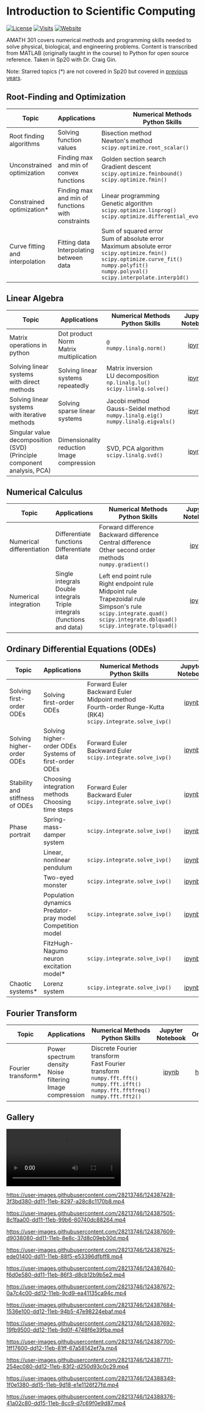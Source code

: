 # Introduction to Scientific Computing

[![License](https://img.shields.io/github/license/tengjuilin/intro-sci-computing)](https://creativecommons.org/licenses/by/4.0/)
[![Visits](https://hits.seeyoufarm.com/api/count/incr/badge.svg?url=https%3A%2F%2Fgithub.com%2Ftengjuilin%2Fintro-sci-computing&count_bg=%233D6AC8&title_bg=%23555555&icon=&icon_color=%23E7E7E7&title=Visits+%28daily%2Ftotal%29&edge_flat=false)](https://hits.seeyoufarm.com)
[![Website](https://img.shields.io/website?down_message=offline&up_message=online&url=https%3A%2F%2Fintro-sci-computing.netlify.app%2F)](https://intro-sci-computing.netlify.app/)

AMATH 301 covers numerical methods and programming skills needed to solve physical, biological, and engineering problems. Content is transcribed from MATLAB (originally taught in the course) to Python for open source reference. Taken in Sp20 with Dr. Craig Gin.

Note: Starred topics (*) are not covered in Sp20 but covered in [previous years](https://www.youtube.com/channel/UCEirPnFv_2QbvzrM67SnKPA/videos).

## Root-Finding and Optimization

|Topic|Applications|Numerical Methods <br/> Python Skills|Jupyter <br/> Notebook|Online|
|-|-|-|:-:|:-:|
|Root finding algorithms|Solving function values|Bisection method <br/> Newton's method <br/> `scipy.optimize.root_scalar()`|[ipynb](https://github.com/tengjuilin/intro-sci-computing/blob/main/intro-sci-computing/root-finding-optimization/root-finding-algorithms.ipynb)|[html](https://intro-sci-computing.netlify.app/intro-sci-computing/root-finding-optimization/root-finding-algorithms.html)|
|Unconstrained optimization|Finding max and min of convex functions|Golden section search <br/> Gradient descent <br/> `scipy.optimize.fminbound()` <br/> `scipy.optimize.fmin()`|[ipynb](https://github.com/tengjuilin/intro-sci-computing/blob/main/intro-sci-computing/root-finding-optimization/unconstrained-optimization.ipynb)|[html](https://intro-sci-computing.netlify.app/intro-sci-computing/root-finding-optimization/unconstrained-optimization.html)|
|Constrained optimization*|Finding max and min of functions with constraints|Linear programming <br/> Genetic algorithm <br/> `scipy.optimize.linprog()` <br/> `scipy.optimize.differential_evolution()`|[ipynb](https://github.com/tengjuilin/intro-sci-computing/blob/main/intro-sci-computing/root-finding-optimization/constrained-optimization.ipynb)|[html](https://intro-sci-computing.netlify.app/intro-sci-computing/root-finding-optimization/constrained-optimization.html)|
|Curve fitting and interpolation|Fitting data <br/> Interpolating between data|Sum of squared error <br/> Sum of absolute error <br/> Maximum absolute error <br/> `scipy.optimize.fmin()`<br/> `scipy.optimize.curve_fit()` <br/> `numpy.polyfit()` <br/> `numpy.polyval()` <br/> `scipy.interpolate.interp1d()`|[ipynb](https://github.com/tengjuilin/intro-sci-computing/blob/main/intro-sci-computing/root-finding-optimization/curve-fitting-interpolation.ipynb)|[html](https://intro-sci-computing.netlify.app/intro-sci-computing/root-finding-optimization/curve-fitting-interpolation.html)|

## Linear Algebra

|Topic|Applications|Numerical Methods <br/> Python Skills|Jupyter <br/> Notebook|Online|
|-|-|-|:-:|:-:|
|Matrix operations in python|Dot product <br/> Norm <br/> Matrix multiplication|`@` <br/>`numpy.linalg.norm()`|[ipynb](https://github.com/tengjuilin/intro-sci-computing/blob/main/intro-sci-computing/linear-algebra/matrix-operations.ipynb)|[html](https://tengjuilin.netlify.app/resources/linear-algebra/intro-sci-computing/matrix-operations.html)|
|Solving linear systems <br/> with direct methods|Solving linear systems repeatedly|Matrix inversion <br/> LU decomposition <br/> `np.linalg.lu()` <br/> `scipy.linalg.solve()`|[ipynb](https://github.com/tengjuilin/intro-sci-computing/blob/main/intro-sci-computing/linear-algebra/solving-linear-system-direct-method.ipynb)|[html](https://intro-sci-computing.netlify.app/intro-sci-computing/linear-algebra/solving-linear-system-direct-method.html)|
|Solving linear systems <br/> with iterative methods|Solving sparse linear systems|Jacobi method <br/> Gauss-Seidel method <br/> `numpy.linalg.eig()` <br/> `numpy.linalg.eigvals()`|[ipynb](https://github.com/tengjuilin/intro-sci-computing/blob/main/intro-sci-computing/linear-algebra/solving-linear-system-iterative-method.ipynb)|[html](https://intro-sci-computing.netlify.app/intro-sci-computing/linear-algebra/solving-linear-system-iterative-method.html)|
|Singular value decomposition (SVD) <br/> (Principle component analysis, PCA)|Dimensionality reduction <br/> Image compression|SVD, PCA algorithm <br/> `scipy.linalg.svd()`|[ipynb](https://github.com/tengjuilin/intro-sci-computing/blob/main/intro-sci-computing/linear-algebra/singular-value-decomposition-pca.ipynb)|[html](https://intro-sci-computing.netlify.app/intro-sci-computing/linear-algebra/singular-value-decomposition-pca.html)|

## Numerical Calculus

|Topic|Applications|Numerical Methods <br/> Python Skills|Jupyter <br/> Notebook|Online|
|-|-|-|:-:|:-:|
|Numerical differentiation|Differentiate functions <br/> Differentiate data|Forward difference <br/> Backward difference <br/> Central difference <br/> Other second order methods <br/> `numpy.gradient()`|[ipynb](https://github.com/tengjuilin/intro-sci-computing/blob/main/intro-sci-computing/numerical-calculus/numerical-differentiation.ipynb)|[html](https://intro-sci-computing.netlify.app/intro-sci-computing/numerical-calculus/numerical-differentiation.html)|
|Numerical integration|Single integrals <br/> Double integrals <br/> Triple integrals <br/> (functions and data)|Left end point rule <br/> Right endpoint rule <br/> Midpoint rule <br/> Trapezoidal rule <br/> Simpson's rule <br/> `scipy.integrate.quad()` <br/> `scipy.integrate.dblquad()` <br/> `scipy.integrate.tplquad()`|[ipynb](https://github.com/tengjuilin/intro-sci-computing/blob/main/intro-sci-computing/numerical-calculus/numerical-integration.ipynb)|[html](https://intro-sci-computing.netlify.app/intro-sci-computing/numerical-calculus/numerical-integration.html)|

## Ordinary Differential Equations (ODEs)

|Topic|Applications|Numerical Methods <br/> Python Skills|Jupyter <br/> Notebook|Online|
|-|-|-|:-:|:-:|
|Solving first-order ODEs|Solving first-order ODEs|Forward Euler <br/> Backward Euler <br/> Midpoint method <br/> Fourth-order Runge-Kutta (RK4) <br/> `scipy.integrate.solve_ivp()`|[ipynb](https://github.com/tengjuilin/intro-sci-computing/blob/main/intro-sci-computing/ode/solving-first-order-odes.ipynb)|[html](https://intro-sci-computing.netlify.app/intro-sci-computing/ode/solving-first-order-odes.html)|
|Solving higher-order ODEs|Solving higher-order ODEs <br/> Systems of first-order ODEs|Forward Euler <br/> Backward Euler <br/> `scipy.integrate.solve_ivp()`|[ipynb](https://github.com/tengjuilin/intro-sci-computing/blob/main/intro-sci-computing/ode/solving-higher-order-odes.ipynb)|[html](https://intro-sci-computing.netlify.app/intro-sci-computing/ode/solving-higher-order-odes.html)|
|Stability and stiffness of ODEs|Choosing integration methods <br/> Choosing time steps|Forward Euler <br/> Backward Euler <br/> `scipy.integrate.solve_ivp()`|[ipynb](https://github.com/tengjuilin/intro-sci-computing/blob/main/intro-sci-computing/ode/ode-stability-stiffness.ipynb)|[html](https://intro-sci-computing.netlify.app/intro-sci-computing/ode/ode-stability-stiffness.html)|
|Phase portrait|Spring-mass-damper system|`scipy.integrate.solve_ivp()`|[ipynb](https://github.com/tengjuilin/intro-sci-computing/blob/main/intro-sci-computing/ode/phase-portrait-spring-mass-damper.ipynb)|[html](https://intro-sci-computing.netlify.app/intro-sci-computing/ode/phase-portrait-spring-mass-damper.html)|
||Linear, nonlinear pendulum|`scipy.integrate.solve_ivp()`|[ipynb](https://github.com/tengjuilin/intro-sci-computing/blob/main/intro-sci-computing/ode/phase-portrait-linear-nonlinear-pendulum.ipynb)|[html](https://intro-sci-computing.netlify.app/intro-sci-computing/ode/phase-portrait-linear-nonlinear-pendulum.html)|
||Two-eyed monster|`scipy.integrate.solve_ivp()`|[ipynb](https://github.com/tengjuilin/intro-sci-computing/blob/main/intro-sci-computing/ode/phase-portrait-two-eyed-monster.ipynb)|[html](https://intro-sci-computing.netlify.app/intro-sci-computing/ode/phase-portrait-two-eyed-monster.html)|
||Population dynamics <br/> Predator-pray model <br/> Competition model|`scipy.integrate.solve_ivp()`|[ipynb](https://github.com/tengjuilin/intro-sci-computing/blob/main/intro-sci-computing/ode/phase-portrait-population-dynamics.ipynb)|[html](https://intro-sci-computing.netlify.app/intro-sci-computing/ode/phase-portrait-population-dynamics.html)|
||FitzHugh-Nagumo neuron excitation model*|`scipy.integrate.solve_ivp()`|[ipynb](https://github.com/tengjuilin/intro-sci-computing/blob/main/intro-sci-computing/ode/phase-portrait-neuron-excitation.ipynb)|[html](https://intro-sci-computing.netlify.app/intro-sci-computing/ode/phase-portrait-neuron-excitation.html)|
|Chaotic systems*|Lorenz system|`scipy.integrate.solve_ivp()`|[ipynb](https://github.com/tengjuilin/intro-sci-computing/blob/main/intro-sci-computing/ode/chaotic-system-lorenz-system.ipynb)|[html](https://intro-sci-computing.netlify.app/intro-sci-computing/ode/chaotic-system-lorenz-system.html)|

## Fourier Transform

|Topic|Applications|Numerical Methods <br/> Python Skills|Jupyter <br/> Notebook|Online|
|-|-|-|:-:|:-:|
|Fourier transform*|Power spectrum density <br/> Noise filtering <br/> Image compression|Discrete Fourier transform <br/> Fast Fourier transform <br/> `numpy.fft.fft()` <br/> `numpy.fft.ifft()` <br/> `numpy.fft.fftfreq()` <br/> `numpy.fft.fft2()`|[ipynb](https://github.com/tengjuilin/intro-sci-computing/blob/main/intro-sci-computing/fourier-transform/fourier-transform.ipynb)|[html](https://intro-sci-computing.netlify.app/intro-sci-computing/fourier-transform/fourier-transform.html)|

## Gallery

![](https://user-images.githubusercontent.com/28213746/124108634-ec57e700-da98-11eb-884c-f9445fd4efa1.mp4)

<https://user-images.githubusercontent.com/28213746/124387428-3f3bd380-dd11-11eb-8297-a28c8c1170b8.mp4>

<https://user-images.githubusercontent.com/28213746/124387505-8c1faa00-dd11-11eb-99b6-60740dc88264.mp4>

<https://user-images.githubusercontent.com/28213746/124387609-d9038080-dd11-11eb-8e8c-37d8c09eb30d.mp4>

<https://user-images.githubusercontent.com/28213746/124387625-ede01400-dd11-11eb-88f5-e53396dfbff8.mp4>

<https://user-images.githubusercontent.com/28213746/124387640-f6d0e580-dd11-11eb-86f3-d8cb12b9b5e2.mp4>

<https://user-images.githubusercontent.com/28213746/124387672-0a7c4c00-dd12-11eb-9cd9-ea41135ca94c.mp4>

<https://user-images.githubusercontent.com/28213746/124387684-1536e100-dd12-11eb-94b5-47e98224ebaf.mp4>

<https://user-images.githubusercontent.com/28213746/124387692-19fb9500-dd12-11eb-9d0f-4748f6e39fba.mp4>

<https://user-images.githubusercontent.com/28213746/124387700-1ff17600-dd12-11eb-81ff-67a58142ef7a.mp4>

<https://user-images.githubusercontent.com/28213746/124387711-254ec080-dd12-11eb-83f2-d250d93c0c29.mp4>

<https://user-images.githubusercontent.com/28213746/124388349-1f0e1380-dd15-11eb-9d18-e1e1126f27fd.mp4>

<https://user-images.githubusercontent.com/28213746/124388376-41a02c80-dd15-11eb-8cc9-d7c69f0e9d87.mp4>
